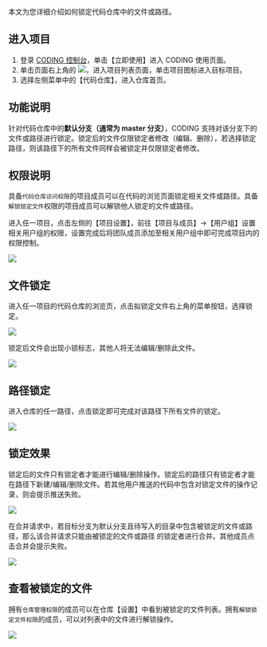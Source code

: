 本文为您详细介绍如何锁定代码仓库中的文件或路径。

## 进入项目

1. 登录 [CODING 控制台](https://console.cloud.tencent.com/coding)，单击【立即使用】进入 CODING 使用页面。
2. 单击页面右上角的 <img src ="https://main.qcloudimg.com/raw/d94a8e60dd3a41d0af07d72ae0e9d70e.png" style ="margin:0">，进入项目列表页面，单击项目图标进入目标项目。
3. 选择左侧菜单中的【代码仓库】，进入仓库首页。

## 功能说明

针对代码仓库中的**默认分支（通常为 master 分支）**，CODING 支持对该分支下的文件或路径进行锁定。锁定后的文件仅限锁定者修改（编辑、删除），若选择锁定路径，则该路径下的所有文件同样会被锁定并仅限锁定者修改。

## 权限说明

具备`代码仓库访问权限`的项目成员可以在代码的浏览页面锁定相关文件或路径。具备`解锁锁定文件`权限的项目成员可以解锁他人锁定的文件或路径。

进入任一项目，点击左侧的【项目设置】，前往【项目与成员】->【用户组】设置相关用户组的权限，设置完成后将团队成员添加至相关用户组中即可完成项目内的权限控制。

![](https://help-assets.codehub.cn/enterprise/20210107152856.png)

## 文件锁定

进入任一项目的代码仓库的浏览页，点击拟锁定文件右上角的菜单按钮，选择锁定。

![](https://help-assets.codehub.cn/enterprise/20210107155844.png)

锁定后文件会出现小锁标志，其他人将无法编辑/删除此文件。

![](https://help-assets.codehub.cn/enterprise/20210107160046.png)

## 路径锁定

进入仓库的任一路径，点击锁定即可完成对该路径下所有文件的锁定。

![](https://help-assets.codehub.cn/enterprise/20210107160417.png)

## 锁定效果

锁定后的文件只有锁定者才能进行编辑/删除操作。锁定后的路径只有锁定者才能在路径下新建/编辑/删除文件。若其他用户推送的代码中包含对锁定文件的操作记录，则会提示推送失败。

![](https://help-assets.codehub.cn/enterprise/20210107161114.png)

在合并请求中，若目标分支为默认分支且待写入的目录中包含被锁定的文件或路径，那么该合并请求只能由被锁定的文件或路径 的锁定者进行合并。其他成员点击合并会提示失败。

![](https://help-assets.codehub.cn/enterprise/20210107161626.png)

## 查看被锁定的文件

拥有`仓库管理权限`的成员可以在仓库【设置】中看到被锁定的文件列表。拥有`解锁锁定文件权限`的成员，可以对列表中的文件进行解锁操作。

![](https://help-assets.codehub.cn/enterprise/20210107161918.png)
